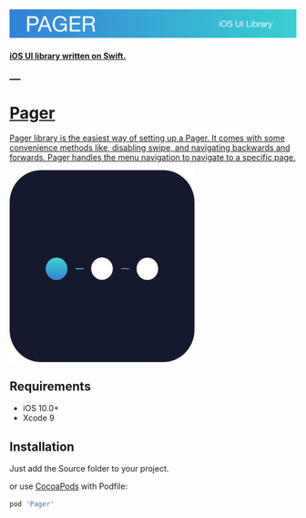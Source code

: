 <img src="https://github.com/WildStudio/Pager/blob/master/header.png">

<a href="https://github.com/WildStudio/Pager">

<h4>iOS UI library written on Swift.</h4>
___


# Pager
Pager library is the easiest way of setting up a Pager.  It comes with some convenience methods like, disabling swipe, and navigating backwards and forwards. Pager handles the menu navigation to navigate to a specific page.

<img align="center" src="https://github.com/WildStudio/Pager/blob/master/Pager.png" width="325" height="337" /></a>


## Requirements

- iOS 10.0+
- Xcode 9

## Installation

Just add the Source folder to your project.

or use [CocoaPods](https://cocoapods.org) with Podfile:

``` ruby
pod 'Pager'
```
